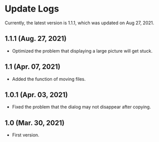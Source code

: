 # Update Logs
Currently, the latest version is 1.1.1, which was updated on Aug 27, 2021.

## 1.1.1 (Aug. 27, 2021)
- Optimized the problem that displaying a large picture will get stuck.

## 1.1 (Apr. 07, 2021)
- Added the function of moving files.

## 1.0.1 (Apr. 03, 2021)
- Fixed the problem that the dialog may not disappear after copying.

## 1.0 (Mar. 30, 2021)
- First version.